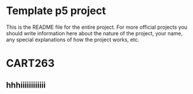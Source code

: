 # Template p5 project

This is the README file for the entire project. For more official projects you should write information here about the nature of the project, your name, any special explanations of how the project works, etc.

# CART263

## hhhiiiiiiiiiiii
